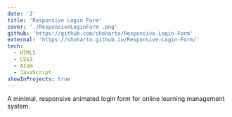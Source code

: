 ```yaml
---
date: '2'
title: 'Responsive Login Form'
cover: './ResponsiveLoginForm .png'
github: 'https://github.com/shoharto/Responsive-Login-Form'
external: 'https://shoharto.github.io/Responsive-Login-Form/'
tech:
  - HTML5
  - CSS3
  - Atom
  - JavaScript
showInProjects: true
---
```


A minimal, responsive animated login form for online learning management system.